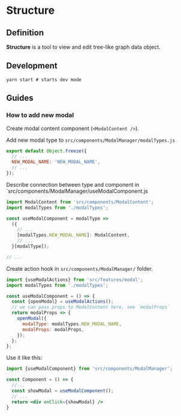 # Structure

## Definition

**Structure** is a tool to view and edit tree-like graph data object.

## Development

```shell script
yarn start # starts dev mode 
```

## Guides

### How to add new modal

Create modal content component (`<ModalContent />`).

Add new modal type to `src/components/ModalManager/modalTypes.js`
```js
export default Object.freeze({
  // ...
  NEW_MODAL_NAME: 'NEW_MODAL_NAME',
  // ...
});
```

Describe connection between type and component in `src/components/ModalManager/useModalComponent.js

```js
import ModalContent from 'src/components/ModalContent';
import modalTypes from './modalTypes';

const useModalComponent = modalType =>
  ({
    // ...
    [modalTypes.NEW_MODAL_NAME]: ModalContent,
    // ...
  }[modalType]);

// ...
````

Create action hook in `src/components/ModalManager/` folder.

```js
import {useModalActions} from 'src/features/modal';
import modalTypes from './modalTypes';

const useModalComponent = () => {
  const {openModal} = useModalActions();
  // we can pass props to ModalContent here, see `modalProps`
  return modalProps => {
    openModal({
      modalType: modalTypes.NEW_MODAL_NAME,
      modalProps: modalProps,
    });
  };
};
```

Use it like this:
```jsx harmony
import {useModalComponent} from 'src/components/ModalManager';

const Component = () => {
  //...
  const showModal = useModalComponent();
  // ...
  return <div onClick={showModal} />
}
```
